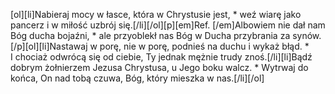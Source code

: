 [ol][li]Nabieraj mocy w łasce, która w Chrystusie jest, * weź wiarę jako pancerz i w miłość uzbrój się.[/li][/ol][p][em]Ref. [/em]Albowiem nie dał nam Bóg ducha bojaźni, * ale przyoblekł nas Bóg w Ducha przybrania za synów.[/p][ol][li]Nastawaj w porę, nie w porę, podnieś na duchu i wykaż błąd. * I chociaż odwrócą się od ciebie, Ty jednak mężnie trudy znoś.[/li][li]Bądź dobrym żołnierzem Jezusa Chrystusa, u Jego boku walcz. * Wytrwaj do końca, On nad tobą czuwa, Bóg, który mieszka w nas.[/li][/ol]